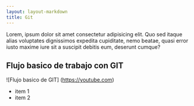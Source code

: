 ```yaml
---
layout: layout-markdown
title: Git
---
```


Lorem, ipsum dolor sit amet consectetur adipisicing elit. Quo sed itaque alias voluptates dignissimos expedita cupiditate, nemo beatae, quasi error iusto maxime iure sit a suscipit debitis eum, deserunt cumque?

## Flujo basico de trabajo con GIT

![Flujo basico de GIT] (https://youtube.com)
- item 1
- item 2
